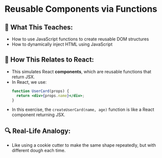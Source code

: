 # Reusable Components via Functions

## 🧠 What This Teaches:
- How to use JavaScript functions to create reusable DOM structures
- How to dynamically inject HTML using JavaScript

## 🔄 How This Relates to React:
- This simulates React **components**, which are reusable functions that return JSX.
- In React, we use:
  ```jsx
  function UserCard(props) {
    return <div>{props.name}</div>;
  }
  ```
- In this exercise, the `createUserCard(name, age)` function is like a React component returning JSX.

## 🔍 Real-Life Analogy:
- Like using a cookie cutter to make the same shape repeatedly, but with different dough each time.